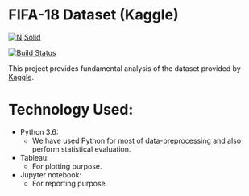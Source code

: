 # FIFA-18 Dataset (Kaggle)

[![N|Solid](https://cldup.com/dTxpPi9lDf.thumb.png)](https://nodesource.com/products/nsolid)

[![Build Status](https://travis-ci.org/joemccann/dillinger.svg?branch=master)](https://travis-ci.org/joemccann/dillinger)

This project provides fundamental analysis of the dataset provided by [Kaggle].
# Technology Used:
  - Python 3.6:
    - We have used Python for most of data-preprocessing and also perform statistical evaluation.
  - Tableau:
    - For plotting purpose.
  - Jupyter notebook:
    - For reporting purpose. 


[//]: #
[Kaggle]: <https://www.kaggle.com/thec03u5/fifa-18-demo-player-dataset>
